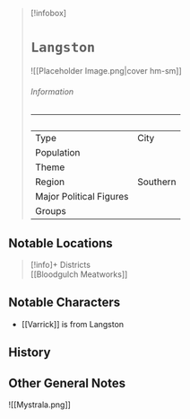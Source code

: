 > [!infobox]
> # `Langston` 
> ![[Placeholder Image.png|cover hm-sm]]
> ###### Information
>  ‎  |  ‎ |
> ---|---|
> Type | City | 
> Population | | 
> Theme |  |
> Region | Southern |
> Major Political Figures | |
> Groups |  |

## Notable Locations
> [!info]+ Districts  
> [[Bloodgulch Meatworks]] 

## Notable Characters
- [[Varrick]] is from Langston
## History

## Other General Notes

![[Mystrala.png]] 